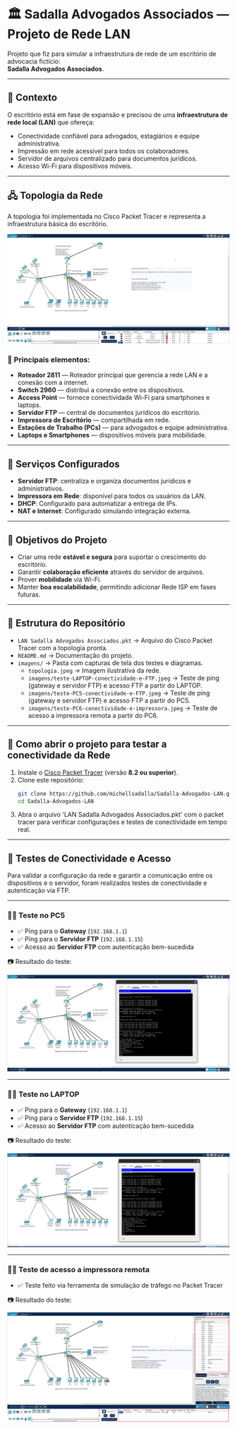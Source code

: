 # 🏛️ Sadalla Advogados Associados — Projeto de Rede LAN
Projeto que fiz para simular a infraestrutura de rede de um escritório de advocacia fictício:  
**Sadalla Advogados Associados**.

---

## 📖 Contexto

O escritório está em fase de expansão e precisou de uma **infraestrutura de rede local (LAN)** que ofereça:

- Conectividade confiável para advogados, estagiários e equipe administrativa.
- Impressão em rede acessível para todos os colaboradores.
- Servidor de arquivos centralizado para documentos jurídicos.
- Acesso Wi-Fi para dispositivos móveis.

---

## 🖧 Topologia da Rede

A topologia foi implementada no Cisco Packet Tracer e representa a infraestrutura básica do escritório.

![Topologia da Rede](imagens/topologia.jpeg)

### 🔹 Principais elementos:

- **Roteador 2811** — Roteador principal que gerencia a rede LAN e a conexão com a internet.
- **Switch 2960** — distribui a conexão entre os dispositivos.
- **Access Point** — fornece conectividade Wi-Fi para smartphones e laptops.
- **Servidor FTP** — central de documentos jurídicos do escritório.
- **Impressora de Escritório** — compartilhada em rede.
- **Estações de Trabalho (PCs)** — para advogados e equipe administrativa.
- **Laptops e Smartphones** — dispositivos móveis para mobilidade.

---

## 🔐 Serviços Configurados

- **Servidor FTP**: centraliza e organiza documentos jurídicos e administrativos.
- **Impressora em Rede**: disponível para todos os usuários da LAN.
- **DHCP**: Configurado para automatizar a entrega de IPs.
- **NAT e Internet**: Configurado simulando integração externa.

---

## 🎯 Objetivos do Projeto

- Criar uma rede **estável e segura** para suportar o crescimento do escritório.
- Garantir **colaboração eficiente** através do servidor de arquivos.
- Prover **mobilidade** via Wi-Fi.
- Manter **boa escalabilidade**, permitindo adicionar Rede ISP em fases futuras.

---

## 📂 Estrutura do Repositório

- `LAN Sadalla Advogados Associados.pkt` → Arquivo do Cisco Packet Tracer com a topologia pronta.
- `README.md` → Documentação do projeto.
- `imagens/` → Pasta com capturas de tela dos testes e diagramas.
  - `topologia.jpeg` → Imagem ilustrativa da rede.
  - `imagens/teste-LAPTOP-conectividade-e-FTP.jpeg` → Teste de ping (gateway e servidor FTP) e acesso FTP a partir do LAPTOP.
  - `imagens/teste-PC5-conectividade-e-FTP.jpeg` → Teste de ping (gateway e servidor FTP) e acesso FTP a partir do PC5.
  - `imagens/teste-PC6-conectividade-e-impressora.jpeg` → Teste de acesso a impressora remota a partir do PC6.

---

## 🚀 Como abrir o projeto para testar a conectividade da Rede

1. Instale o [Cisco Packet Tracer](https://www.netacad.com/pt/articles/news/download-cisco-packet-tracer?courseLang=pt-BR) (versão **8.2 ou superior**).
2. Clone este repositório:
   ```bash
   git clone https://github.com/michellsadalla/Sadalla-Advogados-LAN.git
   cd Sadalla-Advogados-LAN
   ```
3. Abra o arquivo 'LAN Sadalla Advogados Associados.pkt' com o packet tracer para verificar configurações e testes de conectividade em tempo real.

---

## 📡 Testes de Conectividade e Acesso

Para validar a configuração da rede e garantir a comunicação entre os dispositivos e o servidor, foram realizados testes de conectividade e autenticação via FTP.

---


### 🧑‍💻 Teste no PC5

- ✅ Ping para o **Gateway** (`192.168.1.1`)
- ✅ Ping para o **Servidor FTP** (`192.168.1.15`)
- ✅ Acesso ao **Servidor FTP** com autenticação bem-sucedida

📷 Resultado do teste:

![Teste PC5 - Conectividade e FTP](imagens/teste-PC5-conectividade-e-FTP.jpeg)

---


### 🧑‍💻 Teste no LAPTOP

- ✅ Ping para o **Gateway** (`192.168.1.1`)
- ✅ Ping para o **Servidor FTP** (`192.168.1.15`)
- ✅ Acesso ao **Servidor FTP** com autenticação bem-sucedida

📷 Resultado do teste:

![Teste LAPTOP - Conectividade e FTP](imagens/teste-LAPTOP-conectividade-e-FTP.jpeg)

---


### 🧑‍💻 Teste de acesso a impressora remota

- ✅ Teste feito via ferramenta de simulação de tráfego no Packet Tracer

📷 Resultado do teste:

![Teste PC6 - Conectividade e FTP](imagens/teste-PC6-conectividade-e-impressora.jpeg)
